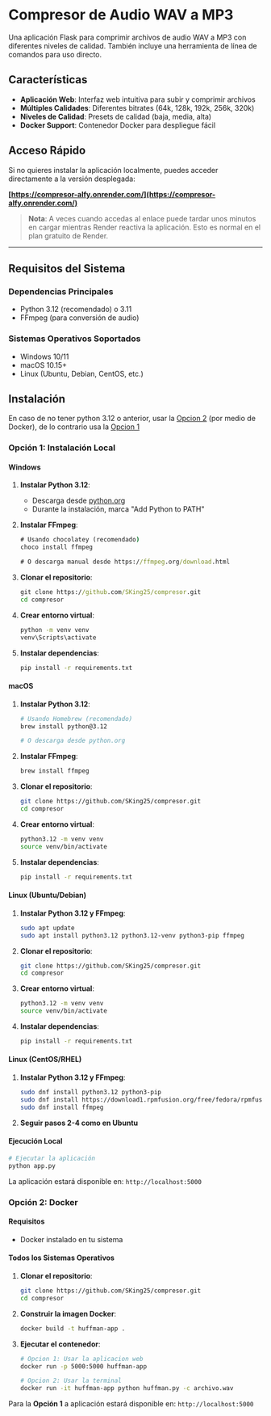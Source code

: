 # Compresor de Audio WAV a MP3

Una aplicación Flask para comprimir archivos de audio WAV a MP3 con diferentes niveles de calidad. También incluye una herramienta de línea de comandos para uso directo.

## Características

- **Aplicación Web**: Interfaz web intuitiva para subir y comprimir archivos
- **Múltiples Calidades**: Diferentes bitrates (64k, 128k, 192k, 256k, 320k)
- **Niveles de Calidad**: Presets de calidad (baja, media, alta)
- **Docker Support**: Contenedor Docker para despliegue fácil

## Acceso Rápido

Si no quieres instalar la aplicación localmente, puedes acceder directamente a la versión desplegada:

**[https://compresor-alfy.onrender.com/](https://compresor-alfy.onrender.com/)**

> **Nota**: A veces cuando accedas al enlace puede tardar unos minutos en cargar mientras Render reactiva la aplicación. Esto es normal en el plan gratuito de Render.

---

## Requisitos del Sistema

### Dependencias Principales
- Python 3.12 (recomendado) o 3.11
- FFmpeg (para conversión de audio)

### Sistemas Operativos Soportados
- Windows 10/11
- macOS 10.15+
- Linux (Ubuntu, Debian, CentOS, etc.)

## Instalación

En caso de no tener python 3.12 o anterior, usar la [Opcion 2](#opción-2-docker) (por medio de Docker), de lo contrario usa la [Opcion 1](#opción-1-instalación-local)

### Opción 1: Instalación Local

#### Windows

1. **Instalar Python 3.12**:
   - Descarga desde [python.org](https://www.python.org/downloads/)
   - Durante la instalación, marca "Add Python to PATH"

2. **Instalar FFmpeg**:
   ```cmd
   # Usando chocolatey (recomendado)
   choco install ffmpeg
   
   # O descarga manual desde https://ffmpeg.org/download.html
   ```

3. **Clonar el repositorio**:
   ```cmd
   git clone https://github.com/SKing25/compresor.git
   cd compresor
   ```

4. **Crear entorno virtual**:
   ```cmd
   python -m venv venv
   venv\Scripts\activate
   ```

5. **Instalar dependencias**:
   ```cmd
   pip install -r requirements.txt
   ```

#### macOS

1. **Instalar Python 3.12**:
   ```bash
   # Usando Homebrew (recomendado)
   brew install python@3.12
   
   # O descarga desde python.org
   ```

2. **Instalar FFmpeg**:
   ```bash
   brew install ffmpeg
   ```

3. **Clonar el repositorio**:
   ```bash
   git clone https://github.com/SKing25/compresor.git
   cd compresor
   ```

4. **Crear entorno virtual**:
   ```bash
   python3.12 -m venv venv
   source venv/bin/activate
   ```

5. **Instalar dependencias**:
   ```bash
   pip install -r requirements.txt
   ```

#### Linux (Ubuntu/Debian)

1. **Instalar Python 3.12 y FFmpeg**:
   ```bash
   sudo apt update
   sudo apt install python3.12 python3.12-venv python3-pip ffmpeg
   ```

2. **Clonar el repositorio**:
   ```bash
   git clone https://github.com/SKing25/compresor.git
   cd compresor
   ```

3. **Crear entorno virtual**:
   ```bash
   python3.12 -m venv venv
   source venv/bin/activate
   ```

4. **Instalar dependencias**:
   ```bash
   pip install -r requirements.txt
   ```

#### Linux (CentOS/RHEL)

1. **Instalar Python 3.12 y FFmpeg**:
   ```bash
   sudo dnf install python3.12 python3-pip
   sudo dnf install https://download1.rpmfusion.org/free/fedora/rpmfusion-free-release-$(rpm -E %fedora).noarch.rpm
   sudo dnf install ffmpeg
   ```

2. **Seguir pasos 2-4 como en Ubuntu**

#### Ejecución Local

```bash
# Ejecutar la aplicación
python app.py
```

La aplicación estará disponible en: `http://localhost:5000`

### Opción 2: Docker

#### Requisitos
- Docker instalado en tu sistema

#### Todos los Sistemas Operativos

1. **Clonar el repositorio**:
   ```bash
   git clone https://github.com/SKing25/compresor.git
   cd compresor
   ```

2. **Construir la imagen Docker**:
   ```bash
   docker build -t huffman-app .
   ```

3. **Ejecutar el contenedor**:
   ```bash
   # Opcion 1: Usar la aplicacion web
   docker run -p 5000:5000 huffman-app
   
   # Opcion 2: Usar la terminal
   docker run -it huffman-app python huffman.py -c archivo.wav
   ```

Para la **Opción 1** a aplicación estará disponible en: `http://localhost:5000`